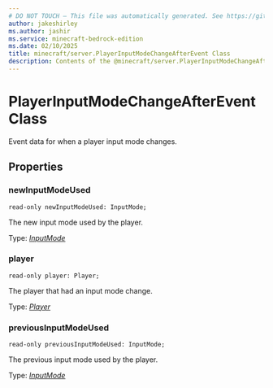 ```yaml
---
# DO NOT TOUCH — This file was automatically generated. See https://github.com/mojang/minecraftapidocsgenerator to modify descriptions, examples, etc.
author: jakeshirley
ms.author: jashir
ms.service: minecraft-bedrock-edition
ms.date: 02/10/2025
title: minecraft/server.PlayerInputModeChangeAfterEvent Class
description: Contents of the @minecraft/server.PlayerInputModeChangeAfterEvent class.
---
```

# PlayerInputModeChangeAfterEvent Class

Event data for when a player input mode changes.

## Properties

### **newInputModeUsed**
`read-only newInputModeUsed: InputMode;`

The new input mode used by the player.

Type: [*InputMode*](InputMode.md)

### **player**
`read-only player: Player;`

The player that had an input mode change.

Type: [*Player*](Player.md)

### **previousInputModeUsed**
`read-only previousInputModeUsed: InputMode;`

The previous input mode used by the player.

Type: [*InputMode*](InputMode.md)
